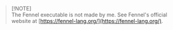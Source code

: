 > [!NOTE]\
> The Fennel executable is not made by me. See Fennel's official website at [https://fennel-lang.org/](https://fennel-lang.org/).
